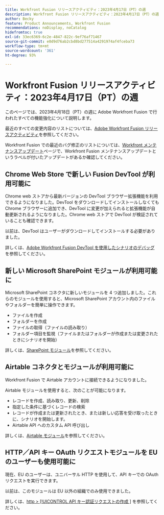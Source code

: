```yaml
---
title: Workfront Fusion リリースアクティビティ：2023年4月17日（PT）の週
description: Workfront Fusion リリースアクティビティ：2023年4月17日（PT）の週
author: Becky
feature: Product Announcements, Workfront Fusion
recommendations: noDisplay, noCatalog
hidefromtoc: true
exl-id: 33ec6369-6c2e-4847-822c-9ef76af71467
source-git-commit: e0d9d76ab2cbd8bd277514a4291974af4fceba73
workflow-type: tm+mt
source-wordcount: '361'
ht-degree: 93%

---
```


# Workfront Fusion リリースアクティビティ：2023年4月17日（PT）の週

このページでは、2023年4月18日（PT）の週に Adobe Workfront Fusion で行われたすべての機能強化について説明します。

最近のすべての変更内容のリストについては、[Adobe Workfront Fusion リリースアクティビティ](/help/workfront-fusion/fusion-product-releases/fusion-release-activity.md)を参照してください。

Workfront Fusion での最近のバグ修正のリストについては、[Workfront メンテナンスアップデート](https://experienceleague.adobe.com/docs/workfront-known-issues/releases/current-updates.html?lang=ja)ページで、Workfront Fusion メンテナンスアップデートというラベルが付いたアップデートがあるか確認してください。

## Chrome Web Store で新しい Fusion DevTool が利用可能に

Chrome web ストアから最新バージョンの DevTool ブラウザー拡張機能を利用できるようになりました。DevTool をダウンロードしてインストールしなくても Chrome ブラウザーに追加でき、DevTool に変更が加えられると拡張機能が自動更新されるようになりました。Chrome web ストアで DevTool が検証されていることも確認できます。

以前は、DevTool はユーザーがダウンロードしてインストールする必要がありました。

詳しくは、[Adobe Workfront Fusion DevTool を使用したシナリオのデバッグ ](/help/workfront-fusion/manage-scenarios/debug-a-scenario.md) を参照してください。

## 新しい Microsoft SharePoint モジュールが利用可能に

Microsoft SharePoint コネクタに新しいモジュールを 4 つ追加しました。これらのモジュールを使用すると、Microsoft SharePoint アカウント内のファイルやフォルダーを簡単に操作できます。

* ファイルを作成
* フォルダーを作成
* ファイルの取得（ファイルの読み取り）
* フォルダー項目を監視（ファイルまたはフォルダーが作成または変更されたときにシナリオを開始）

詳しくは、[SharePoint モジュール](/help/workfront-fusion/references/apps-and-modules/third-party-connectors/sharepoint-modules.md)を参照してください。

## Airtable コネクタとモジュールが利用可能に

Workfront Fusion で Airtable アカウントに接続できるようになりました。

Airtable モジュールを使用すると、次のことが可能になります。

* レコードを作成、読み取り、更新、削除
* 指定した条件に基づくレコードの検索
* レコードが作成または更新されたとき、または新しい応答を受け取ったときに、シナリオを開始します。
* Airtable API へのカスタム API 呼び出し

詳しくは、[Airtable モジュール](/help/workfront-fusion/references/apps-and-modules/third-party-connectors/airtable-modules.md)を参照してください。

## HTTP／API キー OAuth リクエストモジュールを EU のユーザーも使用可能に

現在、EU のユーザーは、ユニバーサル HTTP を使用して、API キーでの OAuth リクエストを実行できます。

以前は、このモジュールは EU 以外の組織でのみ使用できました。

詳しくは、[http > [!UICONTROL API キー認証リクエストの作成 &#x200B;]](/help/workfront-fusion/references/apps-and-modules/universal-connectors/http-module-make-an-api-key-auth-request.md) を参照してください。
